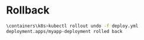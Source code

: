 # Rollback

```bash
\containers\k8s>kubectl rollout undo -f deploy.yml   
deployment.apps/myapp-deployment rolled back
```

